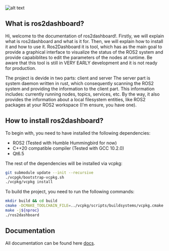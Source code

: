 ![alt text](../res/icons/Logo.svg "Logo")

## What is ros2dashboard?
Hi, welcome to the documentation of ros2dashboard!. Firstly, we will explain what is ros2dashboard and what is it for. Then, we will explain how to install it and how to use it. 
Ros2Dashboard it is tool, which has as the main goal to provide a graphical interface to visualize the status of the ROS2 system and provide capabiblites to edit the parameters of the nodes at runtime.
Be aware that this tool is still in VERY EARLY development and it is not ready for production.

The project is devide in two parts: client and server
The server part is system daemon written in rust, which consequently scanning the ROS2 system and providing the information to the client part.
This information includes: currently running nodes, topics, services, etc. By the way, it also provides the information about a local filesystem entities, like ROS2 packages at your ROS2 workspace (I'm ensure, you have one).

## How to install ros2dashboard?
To begin with, you need to have installed the following dependencies: 
- ROS2 (Tested with Humble Hummingbird for now)
- C++20 compatible compiler (Tested with GCC 10.2.0)
- Qt6.5 

The rest of the dependencies will be installed via vcpkg:
```bash
git submodule update --init --recursive
./vcpgk/bootstrap-vcpkg.sh
./vcpkg/vcpkg install
```
To build the project, you need to run the following commands:
```bash
mkdir build && cd build
cmake -DCMAKE_TOOLCHAIN_FILE=../vcpkg/scripts/buildsystems/vcpkg.cmake -DCMAKE_BUILD_TYPE=Release ..
make -j${nproc}
./ros2dashboard
```

## Documentation
All documentation can be found here [docs](https://biblbrox.github.io/ROS2Dashboard/html/index.html).
